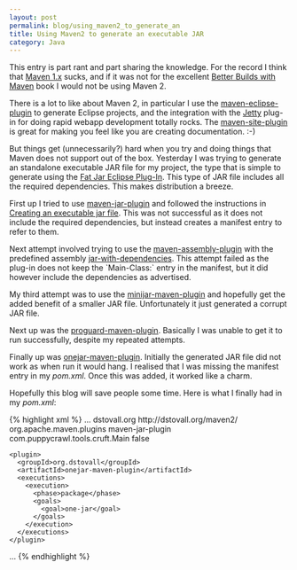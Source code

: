 ```yaml
---
layout: post
permalink: blog/using_maven2_to_generate_an
title: Using Maven2 to generate an executable JAR
category: Java
---
```


<p>
This entry is part rant and part sharing the knowledge. For the record
I think that <a href="http://maven.apache.org/maven-1.x">Maven 1.x</a>
sucks, and if it was not for the excellent <a href="http://www.mergere.com/m2book_download.jsp">Better Builds with Maven</a> book I would not be using Maven 2.

</p>
<p>
There is a lot to like about Maven 2, in particular I use the <a href="http://maven.apache.org/plugins/maven-eclipse-plugin/">maven-eclipse-plugin</a>
to generate Eclipse projects, and the integration with the <a href="http://jetty.mortbay.org/maven-plugin/howto.html">Jetty</a>
plug-in for doing rapid webapp development totally rocks. The <a href="http://maven.apache.org/plugins/maven-site-plugin/">maven-site-plugin</a>
is great for making you feel like you are creating documentation. :-)

</p>
<p>
But things get (unnecessarily?) hard when you try and doing things
that Maven does not support out of the box. Yesterday I was trying to
generate an standalone executable JAR file for my project, the type
that is simple to generate using the <a href="http://fjep.sourceforge.net/">Fat Jar Eclipse Plug-In</a>. This
type of JAR file includes all the required dependencies. This makes
distribution a breeze.

</p>
<p>
First up I tried to use <a href="http://maven.apache.org/plugins/maven-jar-plugin/">maven-jar-plugin</a>
and followed the instructions in <a href="http://maven.apache.org/plugins/maven-jar-plugin/examples/executable-jar.html">Creating an executable jar file</a>. This was not successful as it does not
include the required dependencies, but instead creates a manifest
entry to refer to them.

</p>
<p>
Next attempt involved trying to use the <a href="http://maven.apache.org/plugins/maven-assembly-plugin/">maven-assembly-plugin</a>
with the predefined assembly <a href="http://maven.apache.org/plugins/maven-assembly-plugin/descriptor-refs.html#jar-with-dependencies">jar-with-dependencies</a>. This
attempt failed as the plug-in does not keep the `Main-Class:`
entry in the manifest, but it did however include the dependencies as
advertised.

</p>
<p>
My third attempt was to use the <a href="http://mojo.codehaus.org/minijar-maven-plugin">minijar-maven-plugin</a>
and hopefully get the added benefit of a smaller JAR
file. Unfortunately it just generated a corrupt JAR file.

</p>
<p>
Next up was the <a href="http://pyx4me.com/pyx4me-maven-plugins/proguard-maven-plugin/">proguard-maven-plugin</a>. Basically
I was unable to get it to run successfully, despite my repeated attempts.

</p>
<p>
Finally up was <a href="http://www.dstovall.org/onejar-maven-plugin/">onejar-maven-plugin</a>. Initially
the generated JAR file did not work as when run it would hang. I
realised that I was missing the manifest entry in my
<i>pom.xml</i>. Once this was added, it worked like a charm.

</p>
<p>
Hopefully this blog will save people some time. Here is what I finally
had in my <i>pom.xml</i>:

</p>
{% highlight xml %}
...
<pluginRepositories>
  <pluginRepository>
    <id>dstovall.org</id>
    <url>http://dstovall.org/maven2/</url>
  </pluginRepository>
</pluginRepositories>

<build>
  <plugins>
    <plugin>
      <groupId>org.apache.maven.plugins</groupId>
      <artifactId>maven-jar-plugin</artifactId>
      <configuration>
        <archive>
          <manifest>
            <mainClass>com.puppycrawl.tools.cruft.Main</mainClass>
            <addClasspath>false</addClasspath>
          </manifest>
        </archive>
      </configuration>
    </plugin>

    <plugin>
      <groupId>org.dstovall</groupId>
      <artifactId>onejar-maven-plugin</artifactId>
      <executions>
        <execution>
          <phase>package</phase>
          <goals>
            <goal>one-jar</goal>
          </goals>
        </execution>
      </executions>
    </plugin>
 ...
{% endhighlight %}
